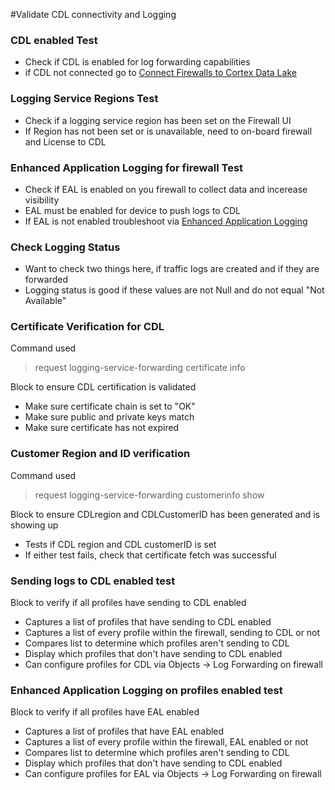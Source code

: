 #Validate CDL connectivity and Logging


### CDL enabled Test

* Check if CDL is enabled for log forwarding capabilities
* if CDL not connected go to [Connect Firewalls to Cortex Data Lake](https://docs.paloaltonetworks.com/cortex/cortex-data-lake/cortex-data-lake-getting-started/get-started-with-cortex-data-lake/key.html)

### Logging Service Regions Test

* Check if a logging service region has been set on the Firewall UI
* If Region has not been set or is unavailable, need to on-board firewall and License to CDL

### Enhanced Application Logging for firewall Test

* Check if EAL is enabled on you firewall to collect data and incerease visibility
* EAL must be enabled for device to push logs to CDL
* If EAL is not enabled troubleshoot via [Enhanced Application Logging](https://docs.paloaltonetworks.com/pan-os/8-1/pan-os-new-features/management-features/enhanced-application-logging.html)

### Check Logging Status

* Want to check two things here, if traffic logs are created and if they are forwarded
* Logging status is good if these values are not Null and do not equal "Not Available"

### Certificate Verification for CDL

Command used
> request logging-service-forwarding certificate info

Block to ensure CDL certification is validated

* Make sure certificate chain is set to "OK"
* Make sure public and private keys match
* Make sure certificate has not expired

### Customer Region and ID verification

Command used
> request logging-service-forwarding customerinfo show

Block to ensure CDLregion and CDLCustomerID has been generated and is showing up

* Tests if CDL region and CDL customerID is set
* If either test fails, check that certificate fetch was successful

### Sending logs to CDL enabled test

Block to verify if all profiles have sending to CDL enabled

* Captures a list of profiles that have sending to CDL enabled
* Captures a list of every profile within the firewall, sending to CDL or not
* Compares list to determine which profiles aren't sending to CDL
* Display which profiles that don't have sending to CDL enabled
* Can configure profiles for CDL via Objects -> Log Forwarding on firewall

### Enhanced Application Logging on profiles enabled test

Block to verify if all profiles have EAL enabled

* Captures a list of profiles that have EAL enabled
* Captures a list of every profile within the firewall, EAL enabled or not
* Compares list to determine which profiles aren't sending to CDL
* Display which profiles that don't have sending to CDL enabled
* Can configure profiles for EAL via Objects -> Log Forwarding on firewall
